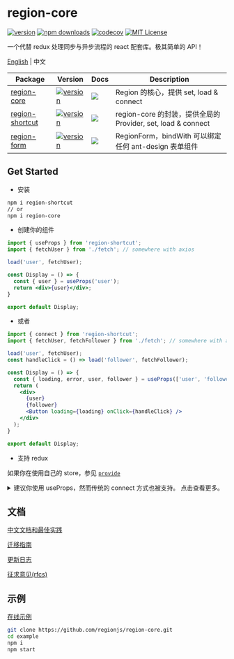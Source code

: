 # region-core

[![version](https://img.shields.io/npm/v/region-core.svg?style=flat-square)](http://npm.im/region-core)
[![npm downloads](https://img.shields.io/npm/dm/region-core.svg?style=flat-square)](https://www.npmjs.com/package/region-core)
[![codecov](https://codecov.io/gh/regionjs/region-core/branch/develop/graph/badge.svg)](https://codecov.io/gh/regionjs/region-core)
[![MIT License](https://img.shields.io/npm/l/region-core.svg?style=flat-square)](http://opensource.org/licenses/MIT)

一个代替 redux 处理同步与异步流程的 react 配套库。极其简单的 API！

[English](https://github.com/regionjs/region-core/blob/master/docs/README.md) | 中文

| Package | Version | Docs | Description |
| --- | --- | --- | --- |
| [region-core](https://github.com/regionjs/region-core) | [![version](https://img.shields.io/npm/v/region-core.svg?style=flat-square)](http://npm.im/region-core) | [![](https://img.shields.io/badge/API-markdown-blue.svg?style=flat-square)](https://github.com/regionjs/region-core/blob/master/docs/Document.md) | Region 的核心，提供 set, load & connect |
| [region-shortcut](https://github.com/regionjs/region-shortcut) | [![version](https://img.shields.io/npm/v/region-shortcut.svg?style=flat-square)](http://npm.im/region-shortcut) | [![](https://img.shields.io/badge/API-markdown-blue.svg?style=flat-square)](https://github.com/regionjs/region-shortcut/blob/master/README.md) | region-core 的封装，提供全局的 Provider, set, load & connect |
| [region-form](https://github.com/regionjs/region-form) | [![version](https://img.shields.io/npm/v/region-form.svg?style=flat-square)](http://npm.im/region-form) | [![](https://img.shields.io/badge/API-markdown-blue.svg?style=flat-square)](https://github.com/regionjs/region-form/blob/master/README.md) | RegionForm，bindWith 可以绑定任何 ant-design 表单组件 |

## Get Started

- 安装

```bash
npm i region-shortcut
// or
npm i region-core
```

- 创建你的组件

```jsx harmony
import { useProps } from 'region-shortcut';
import { fetchUser } from './fetch'; // somewhere with axios

load('user', fetchUser);

const Display = () => {
  const { user } = useProps('user');
  return <div>{user}</div>;
}

export default Display;
```

- 或者

```jsx harmony
import { connect } from 'region-shortcut';
import { fetchUser, fetchFollower } from './fetch'; // somewhere with axios

load('user', fetchUser);
const handleClick = () => load('follower', fetchFollower);

const Display = () => {
  const { loading, error, user, follower } = useProps(['user', 'follower']);
  return (
    <div>
      {user}
      {follower}
      <Button loading={loading} onClick={handleClick} />
    </div>
  );
}

export default Display;
```

- 支持 redux

如果你在使用自己的 store，参见 [`provide`](https://github.com/regionjs/region-core/blob/master/docs/PrivateAPI-zh_CN.md#provide)

<details>
  <summary>
    建议你使用 useProps，然而传统的 connect 方式也被支持。
    点击查看更多。
  </summary>

- 创建你的组件

```jsx harmony
import { connect } from 'region-shortcut';

const Display = ({ user }) => <div>{user}</div>

export default connect('user')(Display);
```

- 或者

```jsx harmony
import { connect } from 'region-shortcut';

const Display = ({ loading, error, user, follower }) => (
  <div>
    {user}
    {follower}
    <Button loading={loading} onClick={handleClick} />
  </div>
);

export default connect(['user', 'follower'])(Display);
```
</details>

## 文档

[中文文档和最佳实践](https://github.com/regionjs/region-core/blob/master/docs/Document-zh_CN.md)

[迁移指南](https://github.com/regionjs/region-core/blob/master/docs/Migrate-zh_CN.md)

[更新日志](https://github.com/regionjs/region-core/blob/master/docs/CHANGELOG.md)

[征求意见(rfcs)](https://github.com/regionjs/rfcs/issues)

## 示例

[在线示例](https://regionjs.github.io/region-core/)

```bash
git clone https://github.com/regionjs/region-core.git
cd example
npm i
npm start
```

